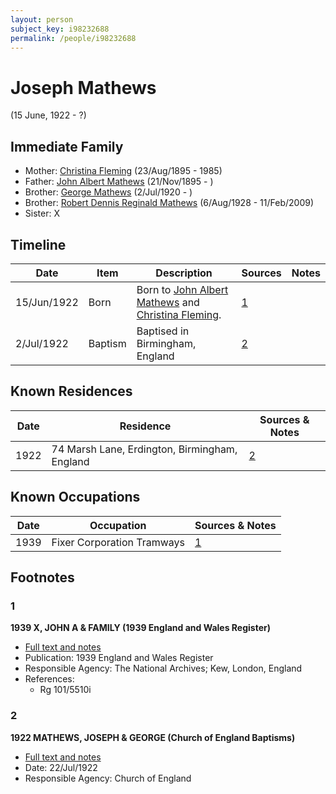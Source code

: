 ```yaml
---
layout: person
subject_key: i98232688
permalink: /people/i98232688
---
```


# Joseph Mathews
(15 June, 1922 - ?)

## Immediate Family

* Mother: [Christina Fleming](./@89446044@-christina-fleming-b1895-8-23-d1985.md) (23/Aug/1895 - 1985)
* Father: [John Albert Mathews](./@5643892@-john-albert-mathews-b1895-11-21-d.md) (21/Nov/1895 - )
* Brother: [George Mathews](./@81407904@-george-mathews-b1920-7-2-d.md) (2/Jul/1920 - )
* Brother: [Robert Dennis Reginald Mathews](./@58223940@-robert-dennis-reginald-mathews-b1928-8-6-d2009-2-11.md) (6/Aug/1928 - 11/Feb/2009)
* Sister: X

## Timeline

Date | Item | Description | Sources | Notes
---|---|---|---|---
15/Jun/1922 | Born | Born to [John Albert Mathews](./@5643892@-john-albert-mathews-b1895-11-21-d.md) and [Christina Fleming](./@89446044@-christina-fleming-b1895-8-23-d1985.md). | [1](#1) | 
2/Jul/1922 | Baptism | Baptised in Birmingham, England | [2](#2) | 

## Known Residences

Date | Residence | Sources & Notes
---|---|---
1922 | 74 Marsh Lane, Erdington, Birmingham, England | [2](#2)

## Known Occupations

Date | Occupation | Sources & Notes
---|---|---
1939 | Fixer Corporation Tramways | [1](#1)

## Footnotes

### 1

**1939 X, JOHN A & FAMILY (1939 England and Wales Register)**

* [Full text and notes](../sources/@8791600@-1939-mathews,-john-a-&-family-1939-england-and-wales-register-.md)
* Publication: 1939 England and Wales Register
* Responsible Agency: The National Archives; Kew, London, England
* References: 
  * Rg 101/5510i

### 2

**1922 MATHEWS, JOSEPH & GEORGE (Church of England Baptisms)**

* [Full text and notes](../sources/@34302508@-1922-mathews,-joseph-&-george-church-of-england-baptisms-.md)
* Date: 22/Jul/1922
* Responsible Agency: Church of England

